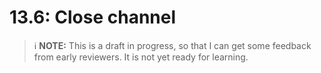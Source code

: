 # 13.6: Close channel

> :information_source: **NOTE:** This is a draft in progress, so that I can get some feedback from early reviewers. It is not yet ready for learning.

